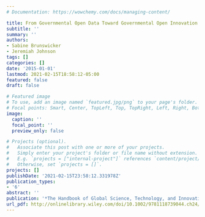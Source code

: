 ```yaml
---
# Documentation: https://wowchemy.com/docs/managing-content/

title: From Governmental Open Data Toward Governmental Open Innovation (GOI)
subtitle: ''
summary: ''
authors:
- Sabine Brunswicker
- Jeremiah Johnson
tags: []
categories: []
date: '2015-01-01'
lastmod: 2021-02-15T18:58:12-05:00
featured: false
draft: false

# Featured image
# To use, add an image named `featured.jpg/png` to your page's folder.
# Focal points: Smart, Center, TopLeft, Top, TopRight, Left, Right, BottomLeft, Bottom, BottomRight.
image:
  caption: ''
  focal_point: ''
  preview_only: false

# Projects (optional).
#   Associate this post with one or more of your projects.
#   Simply enter your project's folder or file name without extension.
#   E.g. `projects = ["internal-project"]` references `content/project/deep-learning/index.md`.
#   Otherwise, set `projects = []`.
projects: []
publishDate: '2021-02-15T23:58:12.331978Z'
publication_types:
- '6'
abstract: ''
publication: '*The Handbook of Global Science, Technology, and Innovation*'
url_pdf: http://onlinelibrary.wiley.com/doi/10.1002/9781118739044.ch24/summary
---
```

